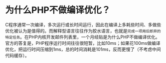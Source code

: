 # 为什么PHP不做编译优化？

C程序通常一次编译，多次运行或长时间运行，因此在编译上多耗些时间、多做些优化被认为是值得的。而解释型语言往往作为胶水语言，也就是`完成一项用后即弃的特定任务`。在PHP内核开发邮件列表里，一个月经贴是为什么PHP不做编译优化。官方的答复是，PHP程序运行时间往往很短暂，比如10ms；如果花100ms做编译优化，把运行时间压缩到1ms，总的时间消耗是101ms，反而更慢了（不考虑中间代码缓存）。
